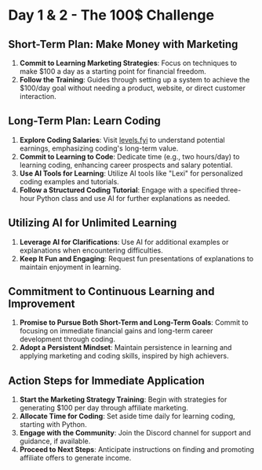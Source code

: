 # Day 1 & 2 - The 100$ Challenge

## **Short-Term Plan: Make Money with Marketing**

1. **Commit to Learning Marketing Strategies**: Focus on techniques to make $100 a day as a starting point for financial freedom.
2. **Follow the Training**: Guides through setting up a system to achieve the $100/day goal without needing a product, website, or direct customer interaction.

## **Long-Term Plan: Learn Coding**

1. **Explore Coding Salaries**: Visit [levels.fyi](https://www.levels.fyi) to understand potential earnings, emphasizing coding's long-term value.
2. **Commit to Learning to Code**: Dedicate time (e.g., two hours/day) to learning coding, enhancing career prospects and salary potential.
3. **Use AI Tools for Learning**: Utilize AI tools like "Lexi" for personalized coding examples and tutorials.
4. **Follow a Structured Coding Tutorial**: Engage with a specified three-hour Python class and use AI for further explanations as needed.

## **Utilizing AI for Unlimited Learning**

1. **Leverage AI for Clarifications**: Use AI for additional examples or explanations when encountering difficulties.
2. **Keep It Fun and Engaging**: Request fun presentations of explanations to maintain enjoyment in learning.

## **Commitment to Continuous Learning and Improvement**

1. **Promise to Pursue Both Short-Term and Long-Term Goals**: Commit to focusing on immediate financial gains and long-term career development through coding.
2. **Adopt a Persistent Mindset**: Maintain persistence in learning and applying marketing and coding skills, inspired by high achievers.

## **Action Steps for Immediate Application**

1. **Start the Marketing Strategy Training**: Begin with strategies for generating $100 per day through affiliate marketing.
2. **Allocate Time for Coding**: Set aside time daily for learning coding, starting with Python.
3. **Engage with the Community**: Join the Discord channel for support and guidance, if available.
4. **Proceed to Next Steps**: Anticipate instructions on finding and promoting affiliate offers to generate income.
